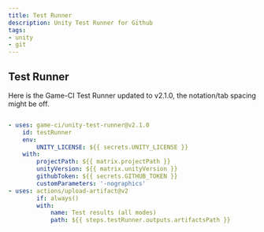 ```yaml
---
title: Test Runner
description: Unity Test Runner for Github
tags:
- unity
- git
---
```


## Test Runner

Here is the Game-CI Test Runner updated to v2.1.0, the notation/tab spacing might be off.

```yaml

- uses: game-ci/unity-test-runner@v2.1.0
    id: testRunner
    env:
        UNITY_LICENSE: ${{ secrets.UNITY_LICENSE }}
    with:
        projectPath: ${{ matrix.projectPath }}
        unityVersion: ${{ matrix.unityVersion }}
        githubToken: ${{ secrets.GITHUB_TOKEN }}
        customParameters: '-nographics'
- uses: actions/upload-artifact@v2
        if: always()
        with:
            name: Test results (all modes)
            path: ${{ steps.testRunner.outputs.artifactsPath }}
    
```
